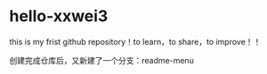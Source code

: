 # hello-xxwei3
this is my frist github repository！to learn，to share，to improve！！

创建完成仓库后，又新建了一个分支：readme-menu
